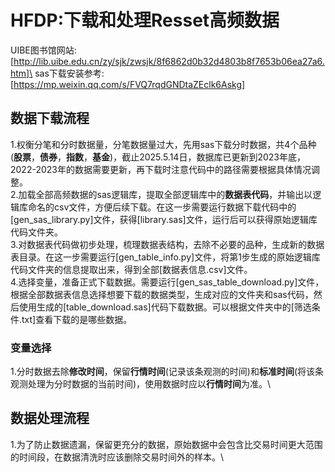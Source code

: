# HFDP:下载和处理Resset高频数据
UIBE图书馆网站:[http://lib.uibe.edu.cn/zy/sjk/zwsjk/8f6862d0b32d4803b8f7653b06ea27a6.htm]\
sas下载安装参考:[https://mp.weixin.qq.com/s/FVQ7rqdGNDtaZEclk6Askg]
## 数据下载流程
1.权衡分笔和分时数据量，分笔数据量过大，先用sas下载分时数据，共4个品种(**股票**，**债券**，**指数**，**基金**)，截止2025.5.14日，数据库已更新到2023年底，2022-2023年的数据需要更新，再下载时注意代码中的路径需要根据具体情况调整。\
2.加载全部高频数据的sas逻辑库，提取全部逻辑库中的**数据表代码**，并输出以逻辑库命名的csv文件，方便后续下载。在这一步需要运行数据下载代码中的[gen_sas_library.py]文件，获得[library.sas]文件，运行后可以获得原始逻辑库代码文件夹。\
3.对数据表代码做初步处理，梳理数据表结构，去除不必要的品种，生成新的数据表目录。在这一步需要运行[gen_table_info.py]文件，将第1步生成的原始逻辑库代码文件夹的信息提取出来，得到全部[数据表信息.csv]文件。\
4.选择变量，准备正式下载数据。需要运行[gen_sas_table_download.py]文件，根据全部数据表信息选择想要下载的数据类型，生成对应的文件夹和sas代码，然后使用生成的[table_download.sas]代码下载数据。可以根据文件夹中的[筛选条件.txt]查看下载的是哪些数据。
### 变量选择
1.分时数据去除**修改时间**，保留**行情时间**(记录该条观测的时间)和**标准时间**(将该条观测处理为分时数据的当前时间)，使用数据时应以**行情时间**为准。\
## 数据处理流程
1.为了防止数据遗漏，保留更充分的数据，原始数据中会包含比交易时间更大范围的时间段，在数据清洗时应该删除交易时间外的样本。\